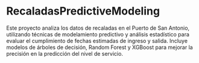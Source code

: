 # RecaladasPredictiveModeling
Este proyecto analiza los datos de recaladas en el Puerto de San Antonio, utilizando técnicas de modelamiento predictivo y análisis estadístico para evaluar el cumplimiento de fechas estimadas de ingreso y salida. Incluye modelos de árboles de decisión, Random Forest y XGBoost para mejorar la precisión en la predicción del nivel de servicio.
